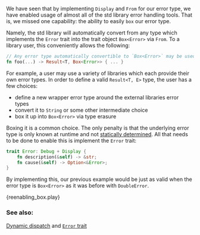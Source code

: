 We have seen that by implementing `Display` and `From` for our error type, we have enabled
usage of almost all of the std library error handling tools. That is, we missed one
capability: the ability to easily `box` our error type.

Namely, the std library will automatically convert from any type which implements the
`Error` trait into the trait object `Box<Error>` via `From`. To a library user, this
conveniently allows the following:

```rust
// Any error type automatically convertible to `Box<Error>` may be used here.
fn foo(...) -> Result<T, Box<Error>> { ... }
```

For example, a user may use a variety of libraries which each provide their own error
types. In order to define a valid `Result<T, E>` type, the user has a few choices:

* define a new wrapper error type around the external libraries error types
* convert it to `String` or some other intermediate choice
* box it up into `Box<Error>` via type erasure

Boxing it is a common choice. The only penalty is that the underlying error type is only known
at runtime and not [statically determined][dynamic_dispatch]. All that needs to be done to enable
this is implement the `Error` trait:

```rust
trait Error: Debug + Display {
    fn description(&self) -> &str;
    fn cause(&self) -> Option<&Error>;
}
```

By implementing this, our previous example would be just as valid when the error type
is `Box<Error>` as it was before with `DoubleError`.

{reenabling_box.play}

### See also:

[Dynamic dispatch][dynamic_dispatch] and [`Error` trait][error]

[dynamic_dispatch]: http://doc.rust-lang.org/book/trait-objects.html#dynamic-dispatch
[error]: http://doc.rust-lang.org/std/error/trait.Error.html
